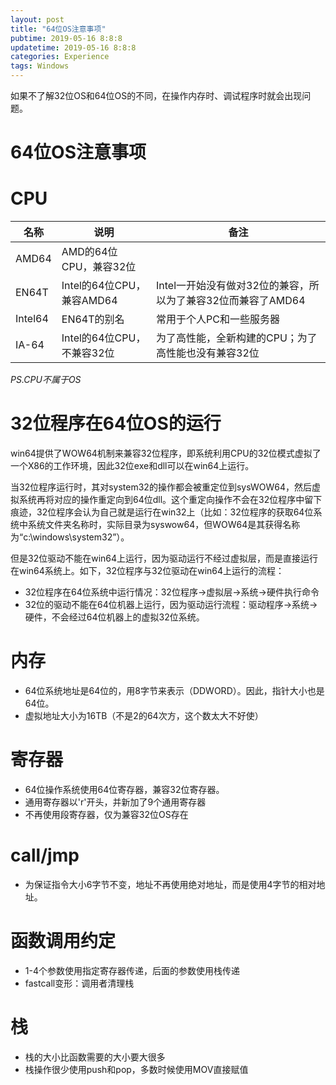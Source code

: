 ```yaml
---
layout: post
title: "64位OS注意事项"
pubtime: 2019-05-16 8:8:8
updatetime: 2019-05-16 8:8:8
categories: Experience
tags: Windows
---
```


如果不了解32位OS和64位OS的不同，在操作内存时、调试程序时就会出现问题。

# 64位OS注意事项

# CPU

| 名称    | 说明                       | 备注                                                         |
| ------- | -------------------------- | ------------------------------------------------------------ |
| AMD64   | AMD的64位CPU，兼容32位     |                                                              |
| EN64T   | Intel的64位CPU，兼容AMD64  | Intel一开始没有做对32位的兼容，所以为了兼容32位而兼容了AMD64 |
| Intel64 | EN64T的别名                | 常用于个人PC和一些服务器                                     |
| IA-64   | Intel的64位CPU，不兼容32位 | 为了高性能，全新构建的CPU；为了高性能也没有兼容32位          |

*PS.CPU不属于OS*

# 32位程序在64位OS的运行

win64提供了WOW64机制来兼容32位程序，即系统利用CPU的32位模式虚拟了一个X86的工作环境，因此32位exe和dll可以在win64上运行。

当32位程序运行时，其对system32的操作都会被重定位到sysWOW64，然后虚拟系统再将对应的操作重定向到64位dll。这个重定向操作不会在32位程序中留下痕迹，32位程序会认为自己就是运行在win32上（比如：32位程序的获取64位系统中系统文件夹名称时，实际目录为syswow64，但WOW64是其获得名称为“c:\windows\system32”）。

但是32位驱动不能在win64上运行，因为驱动运行不经过虚拟层，而是直接运行在win64系统上。如下，32位程序与32位驱动在win64上运行的流程：
* 32位程序在64位系统中运行情况：32位程序->虚拟层->系统->硬件执行命令
* 32位的驱动不能在64位机器上运行，因为驱动运行流程：驱动程序->系统->硬件，不会经过64位机器上的虚拟32位系统。

# 内存

 * 64位系统地址是64位的，用8字节来表示（DDWORD）。因此，指针大小也是64位。
 * 虚拟地址大小为16TB（不是2的64次方，这个数太大不好使）

# 寄存器

* 64位操作系统使用64位寄存器，兼容32位寄存器。
* 通用寄存器以'r'开头，并新加了9个通用寄存器
* 不再使用段寄存器，仅为兼容32位OS存在

# call/jmp

* 为保证指令大小6字节不变，地址不再使用绝对地址，而是使用4字节的相对地址。

# 函数调用约定
* 1-4个参数使用指定寄存器传递，后面的参数使用栈传递
* fastcall变形：调用者清理栈

# 栈

* 栈的大小比函数需要的大小要大很多
* 栈操作很少使用push和pop，多数时候使用MOV直接赋值